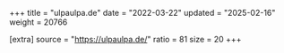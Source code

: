 +++
title = "ulpaulpa.de"
date = "2022-03-22"
updated = "2025-02-16"
weight = 20766

[extra]
source = "https://ulpaulpa.de/"
ratio = 81
size = 20
+++
